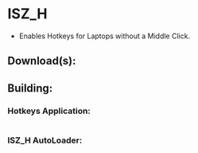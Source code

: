 # ISZ_H
- Enables Hotkeys for Laptops without a Middle Click.

## Download(s):

## Building:
### Hotkeys Application:
```

```
### ISZ_H AutoLoader:
```

```
